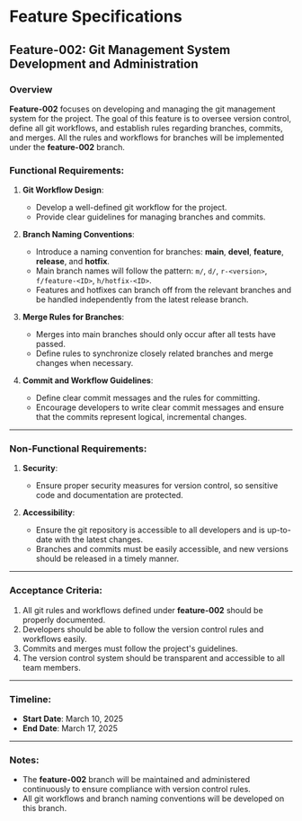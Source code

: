 # Feature Specifications

## Feature-002: Git Management System Development and Administration

### Overview
**Feature-002** focuses on developing and managing the git management system for the project. The goal of this feature is to oversee version control, define all git workflows, and establish rules regarding branches, commits, and merges. All the rules and workflows for branches will be implemented under the **feature-002** branch.

### Functional Requirements:
1. **Git Workflow Design**:
    - Develop a well-defined git workflow for the project.
    - Provide clear guidelines for managing branches and commits.

2. **Branch Naming Conventions**:
    - Introduce a naming convention for branches: **main**, **devel**, **feature**, **release**, and **hotfix**.
    - Main branch names will follow the pattern: `m/`, `d/`, `r-<version>`, `f/feature-<ID>`, `h/hotfix-<ID>`.
    - Features and hotfixes can branch off from the relevant branches and be handled independently from the latest release branch.

3. **Merge Rules for Branches**:
    - Merges into main branches should only occur after all tests have passed.
    - Define rules to synchronize closely related branches and merge changes when necessary.

4. **Commit and Workflow Guidelines**:
    - Define clear commit messages and the rules for committing.
    - Encourage developers to write clear commit messages and ensure that the commits represent logical, incremental changes.

---

### Non-Functional Requirements:
1. **Security**:
    - Ensure proper security measures for version control, so sensitive code and documentation are protected.

2. **Accessibility**:
    - Ensure the git repository is accessible to all developers and is up-to-date with the latest changes.
    - Branches and commits must be easily accessible, and new versions should be released in a timely manner.

---

### Acceptance Criteria:
1. All git rules and workflows defined under **feature-002** should be properly documented.
2. Developers should be able to follow the version control rules and workflows easily.
3. Commits and merges must follow the project's guidelines.
4. The version control system should be transparent and accessible to all team members.

---

### Timeline:
- **Start Date**: March 10, 2025
- **End Date**: March 17, 2025

---

### Notes:
- The **feature-002** branch will be maintained and administered continuously to ensure compliance with version control rules.
- All git workflows and branch naming conventions will be developed on this branch.
